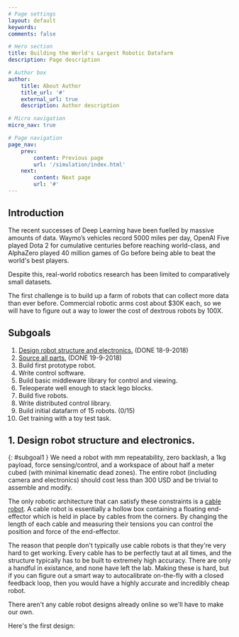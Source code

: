 ```yaml
---
# Page settings
layout: default
keywords:
comments: false

# Hero section
title: Building the World's Largest Robotic Datafarm
description: Page description

# Author box
author:
    title: About Author
    title_url: '#'
    external_url: true
    description: Author description

# Micro navigation
micro_nav: true

# Page navigation
page_nav:
    prev:
        content: Previous page
        url: '/simulation/index.html'
    next:
        content: Next page
        url: '#'
---
```


## Introduction

The recent successes of Deep Learning have been fuelled by massive amounts of data. Waymo’s vehicles record 5000 miles per day, OpenAI Five played Dota 2 for cumulative centuries before reaching world-class, and AlphaZero played 40 million games of Go before being able to beat the world's best players.

Despite this, real-world robotics research has been limited to comparatively small datasets.

The first challenge is to build up a farm of robots that can collect more data than ever before. Commercial robotic arms cost about $30K each, so we will have to figure out a way to lower the cost of dextrous robots by 100X.

## Subgoals

1. [Design robot structure and electronics.](#subgoal1) (DONE 18-9-2018)
2. [Source all parts.](#subgoal2) (DONE 19-9-2018)
3. Build first prototype robot.
4. Write control software.
5. Build basic middleware library for control and viewing.
6. Teleoperate well enough to stack lego blocks.
7. Build five robots.
8. Write distributed control library.
9. Build initial datafarm of 15 robots. (0/15)
10. Get training with a toy test task.


## 1. Design robot structure and electronics.
{: #subgoal1 }
We need a robot with mm repeatability, zero backlash, a 1kg payload, force sensing/control, and a workspace of about half a meter cubed (with minimal kinematic dead zones). The entire robot (including camera and electronics) should cost less than 300 USD and be trivial to assemble and modify.

The only robotic architecture that can satisfy these constraints is a [cable robot](). A cable robot is essentially a hollow box containing a floating end-effector which is held in place by cables from the corners. By changing the length of each cable and measuring their tensions you can control the position and force of the end-effector.

The reason that people don't typically use cable robots is that they're very hard to get working. Every cable has to be perfectly taut at all times, and the structure typically has to be built to extremely high accuracy. There are only a handful in existance, and none have left the lab. Making these is hard, but if you can figure out a smart way to autocalibrate on-the-fly with a closed feedback loop, then you would have a highly accurate and incredibly cheap robot.

There aren't any cable robot designs already online so we'll have to make our own.

Here's the first design: